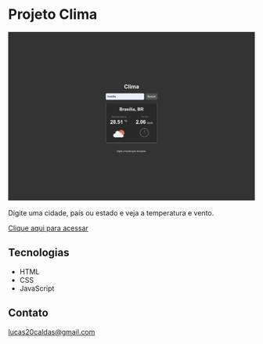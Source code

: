 # Projeto Clima

![preview](./.github/previewClima.png)

Digite uma cidade, país ou estado e veja a temperatura e vento.

[Clique aqui para acessar](https://lucascaldasb.github.io/Projeto-Clima)

## Tecnologias

- HTML
- CSS
- JavaScript

## Contato

lucas20caldas@gmail.com